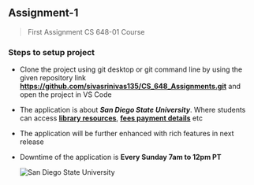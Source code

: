 ## Assignment-1
 >First Assignment CS 648-01 Course


 ### Steps to setup project
   * Clone the project using git desktop or git command line by using the given repository link **https://github.com/sivasrinivas135/CS_648_Assignments.git** and open the project  in VS Code 

   * The application is about **_San Diego State University_**. Where students can access [**library resources**](https://library.sdsu.edu/), [**fees payment details**](https://bfa.sdsu.edu/financial/student) etc  
   * The application will be further enhanced with rich features in next release
   * Downtime of the application is **Every Sunday 7am to 12pm PT**  


      ![San Diego State University](https://brand.sdsu.edu/_resources/images/logos/horizontal2color.gif)

